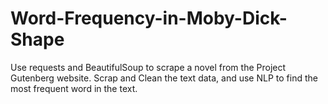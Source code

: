# Word-Frequency-in-Moby-Dick-Shape
Use requests and BeautifulSoup to scrape a novel from the Project Gutenberg website.  Scrap and Clean the text data, and use NLP to find the most frequent word in the text.
